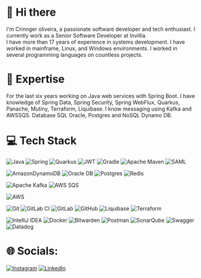 # 👋 Hi there

I'm Crinnger oliveira, a passionate software developer and tech enthusiast. I currently work as a Senior Software Developer at Invillia. </br>
I have more than 17 years of experience in systems development. I have worked in mainframe, Linux, and Windows environments. I worked in several programming languages ​​on countless projects.


# 🚀 Expertise

For the last six years working on Java web services with Spring Boot. I have knowledge of Spring Data, Spring Security, Spring WebFlux, Quarkus, Panache,
Mutiny, Terraform, Liquibase. I know messaging using Kafka and AWSSQS. Database SQL Oracle, Postgres and NoSQL Dynamo DB.

# 💻 Tech Stack
![Java](https://img.shields.io/badge/java-%23ED8B00.svg?style=for-the-badge&logo=openjdk&logoColor=white)
![Spring](https://img.shields.io/badge/spring-%236DB33F.svg?style=for-the-badge&logo=spring&logoColor=white)
![Quarkus](https://github.com/crinnger/crinnger/assets/68408284/c1d232d1-c506-4d58-ad62-aa215a3c8022)
![JWT](https://img.shields.io/badge/JWT-black?style=for-the-badge&logo=JSON%20web%20tokens)
![Gradle](https://img.shields.io/badge/Gradle-02303A.svg?style=for-the-badge&logo=Gradle&logoColor=white)
![Apache Maven](https://img.shields.io/badge/Apache%20Maven-C71A36?style=for-the-badge&logo=Apache%20Maven&logoColor=white)
![SAML](https://github.com/crinnger/crinnger/assets/68408284/a0b4b525-b04d-4c94-88a9-64f00d7abf50)

![AmazonDynamoDB](https://img.shields.io/badge/Amazon%20DynamoDB-4053D6?style=for-the-badge&logo=Amazon%20DynamoDB&logoColor=white)
![Oracle DB](https://img.shields.io/badge/Oracle-F80000?style=for-the-badge&logo=oracle&logoColor=white)
![Postgres](https://img.shields.io/badge/postgres-%23316192.svg?style=for-the-badge&logo=postgresql&logoColor=white)
![Redis](https://img.shields.io/badge/redis-%23DD0031.svg?style=for-the-badge&logo=redis&logoColor=white)

![Apache Kafka](https://img.shields.io/badge/Apache%20Kafka-000?style=for-the-badge&logo=apachekafka)
![AWS SQS](https://github.com/crinnger/crinnger/assets/68408284/042c8c11-46e0-4122-a1a9-d4ab39c3a0e1)

![AWS](https://img.shields.io/badge/AWS-%23FF9900.svg?style=for-the-badge&logo=amazon-aws&logoColor=white)

![Git](https://img.shields.io/badge/git-%23F05033.svg?style=for-the-badge&logo=git&logoColor=white)
![GitLab CI](https://img.shields.io/badge/gitlab%20ci-%23181717.svg?style=for-the-badge&logo=gitlab&logoColor=white)
![GitLab](https://img.shields.io/badge/gitlab-%23181717.svg?style=for-the-badge&logo=gitlab&logoColor=white)
![GitHub](https://img.shields.io/badge/github-%23121011.svg?style=for-the-badge&logo=github&logoColor=white)
![Liquibase](https://github.com/crinnger/crinnger/assets/68408284/3fc10761-faa9-49ae-be1a-d8c1d0ec0de9)
![Terraform](https://img.shields.io/badge/terraform-%235835CC.svg?style=for-the-badge&logo=terraform&logoColor=white)

![IntelliJ IDEA](https://img.shields.io/badge/IntelliJIDEA-000000.svg?style=for-the-badge&logo=intellij-idea&logoColor=white)
![Docker](https://img.shields.io/badge/docker-%230db7ed.svg?style=for-the-badge&logo=docker&logoColor=white)
![Bitwarden](https://img.shields.io/badge/bitwarden-%23175DDC.svg?style=for-the-badge&logo=bitwarden&logoColor=white)
![Postman](https://img.shields.io/badge/Postman-FF6C37?style=for-the-badge&logo=postman&logoColor=white)
![SonarQube](https://img.shields.io/badge/SonarQube-black?style=for-the-badge&logo=sonarqube&logoColor=4E9BCD)
![Swagger](https://img.shields.io/badge/-Swagger-%23Clojure?style=for-the-badge&logo=swagger&logoColor=white)
![Datadog](https://img.shields.io/badge/datadog-%23632CA6.svg?style=for-the-badge&logo=datadog&logoColor=white)

# 🌐 Socials:
[![Instagram](https://img.shields.io/badge/Instagram-%23E4405F.svg?logo=Instagram&logoColor=white)](https://instagram.com/crinnger1982) 
[![LinkedIn](https://img.shields.io/badge/LinkedIn-%230077B5.svg?logo=linkedin&logoColor=white)](https://linkedin.com/in/crinnger-oliveira)

